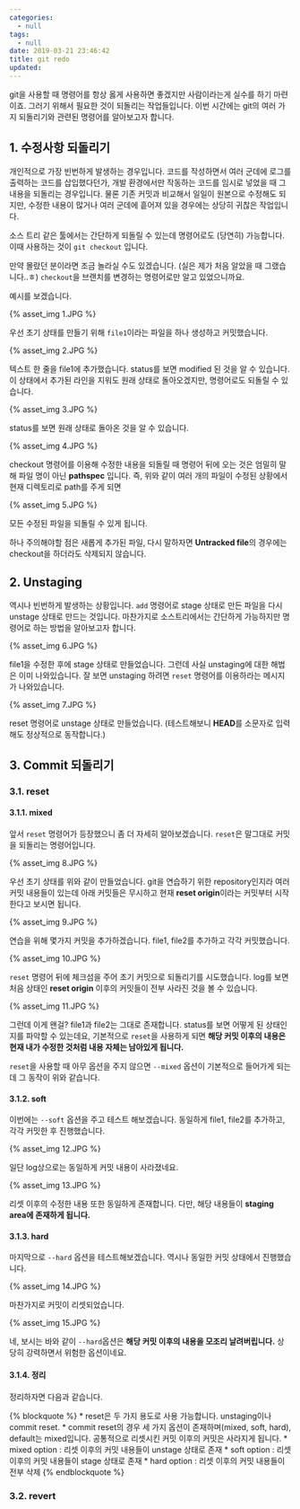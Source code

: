 ```yaml
---
categories:
  - null
tags:
  - null
date: 2019-03-21 23:46:42
title: git redo
updated:
---
```


git을 사용할 때 명령어를 항상 옳게 사용하면 좋겠지만 사람이라는게 실수를 하기 마련이죠.
그러기 위해서 필요한 것이 되돌리는 작업들입니다. 이번 시간에는 git의 여러 가지 되돌리기와 관련된 명령어를 알아보고자 합니다.

## 1. 수정사항 되돌리기

개인적으로 가장 빈번하게 발생하는 경우입니다. 코드를 작성하면서 여러 군데에 로그를 출력하는 코드를 삽입했다던가, 개발 환경에서만 작동하는 코드를 임시로 넣었을 때 그 내용을 되돌리는 경우입니다.
물론 기존 커밋과 비교해서 일일이 원본으로 수정해도 되지만, 수정한 내용이 많거나 여러 군데에 흩어져 있을 경우에는 상당히 귀찮은 작업입니다.

소스 트리 같은 툴에서는 간단하게 되돌릴 수 있는데 명령어로도 (당연히) 가능합니다.
이때 사용하는 것이 `git checkout` 입니다.

만약 몰랐던 분이라면 조금 놀라실 수도 있겠습니다. (실은 제가 처음 알았을 때 그랬습니다..ㅎ) `checkout`을 브랜치를 변경하는 명령어로만 알고 있었으니까요.

예시를 보겠습니다.

{% asset_img 1.JPG %}

우선 초기 상태를 만들기 위해 `file1`이라는 파일을 하나 생성하고 커밋했습니다.

{% asset_img 2.JPG %}

텍스트 한 줄을 file1에 추가했습니다. status를 보면 modified 된 것을 알 수 있습니다.
이 상태에서 추가된 라인을 지워도 원래 상태로 돌아오겠지만, 명령어로도 되돌릴 수 있습니다.

{% asset_img 3.JPG %}

status를 보면 원래 상태로 돌아온 것을 알 수 있습니다.

{% asset_img 4.JPG %}

checkout 명령어를 이용해 수정한 내용을 되돌릴 때 명령어 뒤에 오는 것은 엄밀히 말해 파일 명이 아닌 **pathspec** 입니다.
즉, 위와 같이 여러 개의 파일이 수정된 상황에서 현재 디렉토리로 path를 주게 되면

{% asset_img 5.JPG %}

모든 수정된 파일을 되돌릴 수 있게 됩니다.

하나 주의해야할 점은 새롭게 추가된 파일, 다시 말하자면 **Untracked file**의 경우에는 checkout을 하더라도 삭제되지 않습니다.

## 2. Unstaging

역시나 빈번하게 발생하는 상황입니다. `add` 명령어로 stage 상태로 만든 파일을 다시 unstage 상태로 만드는 것입니다.
마찬가지로 소스트리에서는 간단하게 가능하지만 명령어로 하는 방법을 알아보고자 합니다.

{% asset_img 6.JPG %}

file1을 수정한 후에 stage 상태로 만들었습니다.
그런데 사실 unstaging에 대한 해법은 이미 나와있습니다. 잘 보면 unstaging 하려면 `reset` 명령어를 이용하라는 메시지가 나와있습니다.

{% asset_img 7.JPG %}

reset 명령어로 unstage 상태로 만들었습니다.
(테스트해보니 **HEAD**를 소문자로 입력해도 정상적으로 동작합니다.)

## 3. Commit 되돌리기

### 3.1. reset

#### 3.1.1. mixed

앞서 `reset` 명령어가 등장했으니 좀 더 자세히 알아보겠습니다.
`reset`은 말그대로 커밋을 되돌리는 명령어입니다.

{% asset_img 8.JPG %}

우선 초기 상태를 위와 같이 만들었습니다.
git을 연습하기 위한 repository인지라 여러 커밋 내용들이 있는데 아래 커밋들은 무시하고 현재 **reset origin**이라는 커밋부터 시작한다고 보시면 됩니다.

{% asset_img 9.JPG %}

연습을 위해 몇가지 커밋을 추가하겠습니다. file1, file2를 추가하고 각각 커밋했습니다.

{% asset_img 10.JPG %}

`reset` 명령어 뒤에 체크섬을 주어 초기 커밋으로 되돌리기를 시도했습니다.
log를 보면 처음 상태인 **reset origin** 이후의 커밋들이 전부 사라진 것을 볼 수 있습니다.

{% asset_img 11.JPG %}

그런데 이게 왠걸? file1과 file2는 그대로 존재합니다.
status를 보면 어떻게 된 상태인지를 파악할 수 있는데요,
기본적으로 `reset`을 사용하게 되면 **해당 커밋 이후의 내용은 현재 내가 수정한 것처럼 내용 자체는 남아있게 됩니다.**

`reset`을 사용할 때 아무 옵션을 주지 않으면 `--mixed` 옵션이 기본적으로 들어가게 되는데 그 동작이 위와 같습니다.

#### 3.1.2. soft

이번에는 `--soft` 옵션을 주고 테스트 해보겠습니다.
동일하게 file1, file2를 추가하고, 각각 커밋한 후 진행했습니다.

{% asset_img 12.JPG %}

일단 log상으로는 동일하게 커밋 내용이 사라졌네요.

{% asset_img 13.JPG %}

리셋 이후의 수정한 내용 또한 동일하게 존재합니다. 다만, 해당 내용들이 **staging area에 존재하게 됩니다.**

#### 3.1.3. hard

마지막으로 `--hard` 옵션을 테스트해보겠습니다.
역시나 동일한 커밋 상태에서 진행했습니다.

{% asset_img 14.JPG %}

마찬가지로 커밋이 리셋되었습니다.

{% asset_img 15.JPG %}

네, 보시는 바와 같이 `--hard`옵션은 **해당 커밋 이후의 내용을 모조리 날려버립니다.**
상당히 강력하면서 위험한 옵션이네요.

#### 3.1.4. 정리

정리하자면 다음과 같습니다.

{% blockquote %}
    * reset은 두 가지 용도로 사용 가능합니다. unstaging이나 commit reset.
    * commit reset의 경우 세 가지 옵션이 존재하며(mixed, soft, hard), default는 mixed입니다.
      공통적으로 리셋시킨 커밋 이후의 커밋은 사라지게 됩니다.
    * mixed option : 리셋 이후의 커밋 내용들이 unstage 상태로 존재
    * soft option : 리셋 이후의 커밋 내용들이 stage 상태로 존재
    * hard option : 리셋 이후의 커밋 내용들이 전부 삭제
{% endblockquote %}

### 3.2. revert
